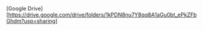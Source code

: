 [Google Drive][https://drive.google.com/drive/folders/1kPDN8nu7Y8qq8A1aGu0bt_ePkZFbGhdm?usp=sharing]
